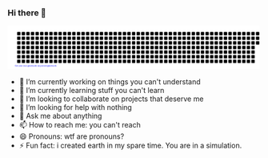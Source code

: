 ### Hi there 👋

![gitartwork](gitartwork.svg)

- 🔭 I’m currently working on things you can't understand
- 🌱 I’m currently learning stuff you can't learn
- 👯 I’m looking to collaborate on projects that deserve me
- 🤔 I’m looking for help with nothing
- 💬 Ask me about anything
- 📫 How to reach me: you can't reach
- 😄 Pronouns: wtf are pronouns?
- ⚡ Fun fact: i created earth in my spare time. You are in a simulation.
